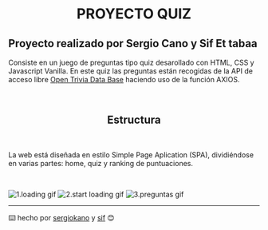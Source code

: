 <h1 align="center"> PROYECTO QUIZ <project-name></h1>

<p align="center">

<project-description>

## Proyecto realizado por Sergio Cano y Sif Et tabaa

Consiste en un juego de preguntas tipo quiz desarollado con HTML, CSS y Javascript Vanilla. En este quiz las preguntas están recogidas de la API de acceso libre [Open Trivia Data Base](https://opentdb.com/) haciendo uso de la función AXIOS.

<br>

<h2 align="center"><b>Estructura</b></h2>

<br>

La web está diseñada en estilo Simple Page Aplication (SPA), dividiéndose en varias partes: home, quiz y ranking de puntuaciones.

<br>

![1.loading gif](https://github.com/Sif03/Proyecto---Quiz/blob/master/ASSETS/1.-loading.gif)
![2.start loading gif](https://github.com/Sif03/Proyecto---Quiz/blob/master/ASSETS/2.start-loading.gif)
![3.preguntas gif](https://github.com/Sif03/Proyecto---Quiz/blob/master/ASSETS/3-preguntas.gif)

---
⌨️ hecho por [sergiokano](https://github.com/sergiokano) y [sif](https://github.com/Sif03) 😊
